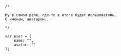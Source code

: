 ```
/*

Ну в самом деле, где-то в итоге будет пользователь.
С именем, аватаром..

*/

var user = {
	name: "",
	avatar: ""
};
```

<!-- {"date":"2016-10-08T19:30:20.171Z","id":"31844fa0-2dfd-11e7-b44f-f14586a06049","excerpt":"``` /* Ну в самом деле, где-то в итоге будет..."} -->